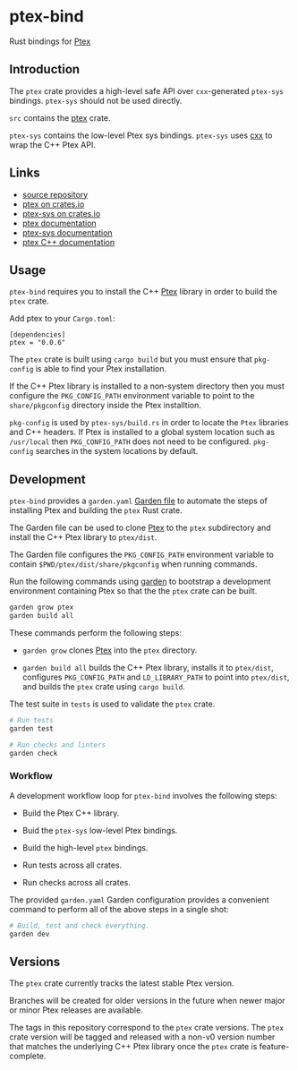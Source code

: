 # ptex-bind

Rust bindings for [Ptex](https://github.com/wdas/ptex)


## Introduction

The `ptex` crate provides a high-level safe API over `cxx`-generated `ptex-sys` bindings.
`ptex-sys` should not be used directly.

`src` contains the [ptex](https://crates.io/crates/ptex) crate.

`ptex-sys` contains the low-level Ptex sys bindings.
`ptex-sys` uses [cxx](https://cxx.rs) to wrap the C++ Ptex API.


## Links

- [source repository](https://github.com/vfx-rs/ptex-bind)
- [ptex on crates.io](https://crates.io/crates/ptex/latest)
- [ptex-sys on crates.io](https://crates.io/crates/ptex-sys/latest)
- [ptex documentation](https://docs.rs/crate/ptex/latest)
- [ptex-sys documentation](https://docs.rs/crate/ptex-sys/latest)
- [ptex C++ documentation](https://ptex.us/documentation.html)


## Usage

`ptex-bind` requires you to install the C++ [Ptex](https://github.com/wdas/ptex)
library in order to build the `ptex` crate.

Add ptex to your `Cargo.toml`:

    [dependencies]
    ptex = "0.0.6"

The `ptex` crate is built using `cargo build` but you must ensure that
`pkg-config` is able to find your Ptex installation.

If the C++ Ptex library is installed to a non-system directory then you must
configure  the `PKG_CONFIG_PATH` environment variable to point to the
`share/pkgconfig` directory inside the Ptex installtion.

`pkg-config` is used by `ptex-sys/build.rs` in order to locate the
`Ptex` libraries and C++ headers. If Ptex is installed to a global system
location such as `/usr/local` then `PKG_CONFIG_PATH` does not need to be
configured. `pkg-config` searches in the system locations by default.


## Development

`ptex-bind` provides a `garden.yaml`
[Garden file](https://gitlab.com/garden-rs/garden) to automate the steps of
installing Ptex and building the `ptex` Rust crate.

The Garden file can be used to clone [Ptex](https://github.com/wdas/ptex) to
the `ptex` subdirectory and install the C++ Ptex library to `ptex/dist`.

The Garden file configures the `PKG_CONFIG_PATH` environment variable to
contain `$PWD/ptex/dist/share/pkgconfig` when running commands.

Run the following commands using [garden](https://gitlab.com/garden-rs/garden)
to bootstrap a development environment containing Ptex so that the the
`ptex` crate can be built.

```bash
garden grow ptex
garden build all
```

These commands perform the following steps:

- `garden grow` clones [Ptex](https://github.com/wdas/ptex) into the `ptex` directory.

- `garden build all` builds the C++ Ptex library, installs it to `ptex/dist`,
  configures `PKG_CONFIG_PATH` and `LD_LIBRARY_PATH` to point into `ptex/dist`,
  and builds the `ptex` crate using `cargo build`.

The test suite in `tests` is used to validate the `ptex` crate.

```bash
# Run tests
garden test

# Run checks and linters
garden check
```

### Workflow

A development workflow loop for `ptex-bind` involves the following steps:

- Build the Ptex C++ library.

- Buid the `ptex-sys` low-level Ptex bindings.

- Build the high-level `ptex` bindings.

- Run tests across all crates.

- Run checks across all crates.

The provided `garden.yaml` Garden configuration provides a convenient command to perform
all of the above steps in a single shot:

```bash
# Build, test and check everything.
garden dev
```

## Versions

The `ptex` crate currently tracks the latest stable Ptex version.

Branches will be created for older versions in the future when newer
major or minor Ptex releases are available.

The tags in this repository correspond to the `ptex` crate versions.
The `ptex` crate version will be tagged and released with a non-v0
version number that matches the underlying C++ Ptex library once the
`ptex` crate is feature-complete.
